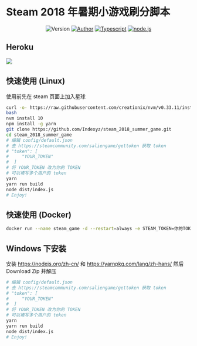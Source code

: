 # Steam 2018 年暑期小游戏刷分脚本

<p align="center">
<img alt="Version" src="https://img.shields.io/badge/version-1.0.0-757575.svg?style=flat-square"/>
<a href="https://blog.indexyz.me"><img alt="Author" src="https://img.shields.io/badge/author-Indexyz-444444.svg?style=flat-square"/></a>
<a href="https://www.typescriptlang.org/"><img alt="Typescript" src="https://img.shields.io/badge/typescript-2.9.2-0e83cd.svg?style=flat-square"/></a>
<a href="https://nodejs.org/"><img alt="node.js" src="https://img.shields.io/badge/node.js-7.0+-43853d.svg?style=flat-square"/></a>
</p>

## Heroku
[![](https://www.herokucdn.com/deploy/button.png)](https://heroku.com/deploy?template=https://github.com/Indexyz/steam_2018_summer_game)

## 快速使用 (Linux)
使用前先在 steam 页面上加入星球
```bash
curl -o- https://raw.githubusercontent.com/creationix/nvm/v0.33.11/install.sh | bash
bash
nvm install 10
npm install -g yarn
git clone https://github.com/Indexyz/steam_2018_summer_game.git
cd steam_2018_summer_game
# 编辑 config/default.json
# 去 https://steamcommunity.com/saliengame/gettoken 获取 token
# "token": [
#     "YOUR_TOKEN"
#  ]
# 将 YOUR_TOKEN 改为你的 TOKEN
# 可以填写多个用户的 token
yarn
yarn run build
node dist/index.js
# Enjoy!
```

## 快速使用 (Docker)
```bash
docker run --name steam_game -d --restart=always -e STEAM_TOKEN=你的TOKEN indexyz/steam_2018_summer_game
```

## Windows 下安装
安装 https://nodejs.org/zh-cn/ 和 https://yarnpkg.com/lang/zh-hans/ 然后 Download Zip 并解压
```bash
# 编辑 config/default.json
# 去 https://steamcommunity.com/saliengame/gettoken 获取 token
# "token": [
#     "YOUR_TOKEN"
#  ]
# 将 YOUR_TOKEN 改为你的 TOKEN
# 可以填写多个用户的 token
yarn
yarn run build
node dist/index.js
# Enjoy!
```
```
